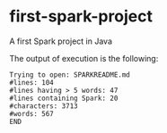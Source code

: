 # first-spark-project
A first Spark project in Java

The output of execution is the following:
```
Trying to open: SPARKREADME.md
#lines: 104
#lines having > 5 words: 47
#lines containing Spark: 20
#characters: 3713
#words: 567
END
```
